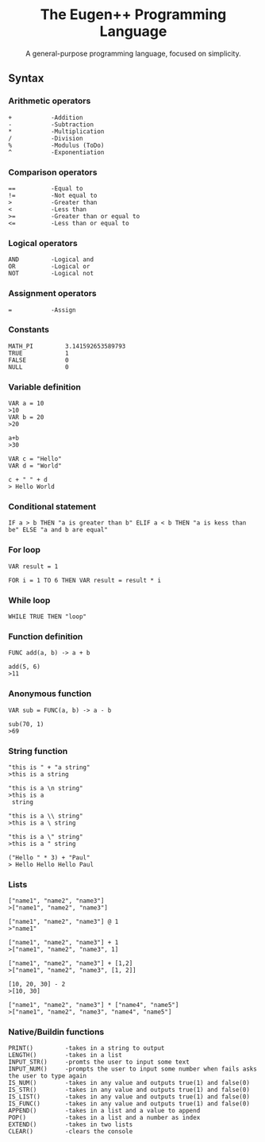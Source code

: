<div align="center">

<h1>The Eugen++ Programming Language</h1>
<p>A general-purpose programming language, focused on simplicity.</p>

</div>

<h2>Syntax</h2>
<h3>Arithmetic operators</h3>

~~~
+			-Addition
-			-Subtraction
*			-Multiplication
/			-Division
%			-Modulus (ToDo)
^			-Exponentiation
~~~

<h3>Comparison operators</h3>

~~~
==			-Equal to
!=			-Not equal to
>			-Greater than
<			-Less than
>=			-Greater than or equal to
<=			-Less than or equal to
~~~


<h3>Logical operators</h3>

~~~
AND			-Logical and
OR			-Logical or
NOT			-Logical not
~~~

<h3>Assignment operators</h3>

~~~
=			-Assign
~~~

<h3>Constants</h3>

~~~
MATH_PI			3.141592653589793
TRUE			1
FALSE			0
NULL			0
~~~

<h3>Variable definition</h3>

~~~
VAR a = 10
>10
VAR b = 20
>20

a+b
>30

VAR c = "Hello"
VAR d = "World"

c + " " + d
> Hello World
~~~

<h3>Conditional statement</h3>

~~~
IF a > b THEN "a is greater than b" ELIF a < b THEN "a is kess than be" ELSE "a and b are equal"
~~~

<h3>For loop</h3>

~~~
VAR result = 1

FOR i = 1 TO 6 THEN VAR result = result * i
~~~

<h3>While loop</h3>

~~~
WHILE TRUE THEN "loop"
~~~

<h3>Function definition</h3>

~~~
FUNC add(a, b) -> a + b

add(5, 6)
>11
~~~

<h3>Anonymous function</h3>

~~~
VAR sub = FUNC(a, b) -> a - b

sub(70, 1)
>69
~~~

<h3>String function</h3>

~~~
"this is " + "a string"
>this is a string

"this is a \n string"
>this is a 
 string

"this is a \\ string"
>this is a \ string

"this is a \" string"
>this is a " string

("Hello " * 3) + "Paul"
> Hello Hello Hello Paul
~~~

<h3>Lists</h3>

~~~
["name1", "name2", "name3"]
>["name1", "name2", "name3"]

["name1", "name2", "name3"] @ 1
>"name1"

["name1", "name2", "name3"] + 1
>["name1", "name2", "name3", 1]

["name1", "name2", "name3"] + [1,2]
>["name1", "name2", "name3", [1, 2]]

[10, 20, 30] - 2
>[10, 30]

["name1", "name2", "name3"] * ["name4", "name5"]
>["name1", "name2", "name3", "name4", "name5"]
~~~

<h3>Native/Buildin functions</h3>

~~~
PRINT()			-takes in a string to output
LENGTH()		-takes in a list
INPUT_STR()		-promts the user to input some text
INPUT_NUM()		-prompts the user to input some number when fails asks the user to type again
IS_NUM()		-takes in any value and outputs true(1) and false(0)
IS_STR()		-takes in any value and outputs true(1) and false(0)
IS_LIST()		-takes in any value and outputs true(1) and false(0)
IS_FUNC()		-takes in any value and outputs true(1) and false(0)
APPEND()		-takes in a list and a value to append
POP()			-takes in a list and a number as index
EXTEND()		-takes in two lists
CLEAR()			-clears the console
~~~